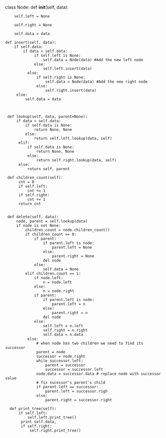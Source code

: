 
class Node:
    def __init__(self, data):
    
        self.left = None
        
        self.right = None
        
        self.data = data

    def insert(self, data):
        if self.data:
            if data < self.data:
                 if self.left is None:
                     self.data = Node(data) #Add the new left node
                 else:
                     self.left.insert(data)
              else:
                  if self.right is None:
                      self.data = Node(data) #Add the new right node
                  else:
                      self.right.insert(data)
         else:
             self.data = data



     def lookup(self, data, parent=None):
         if data < self.data:
             if self.data is None:
                 return None, None
             else:
                 return self.left.lookup(data, self)
          elif:
              if self.data is None:
                  return None, None
              else:
                  return self.right.lookup(data, self)
          else:
              return self, parent

     def children_count(self):
          cnt = 0
          if self.left:
              cnt += 1
          if self.right:
              cnt += 1
          return cnt


     def delete(self, data):
         node, parent = self.lookup(data)
         if node is not None:
             children_count = node.children_count()
             if children_count == 0:
                 if parent:
                     if parent.left is node:
                         parent.left = None
                     else:
                         parent.right = None
                     del node
                 else:
                     self.data = None
             elif children.count == 1:  
                 if node.left:
                     n = node.left
                 else:
                     n = node.right
                 if parent:
                     if parent.left is node:
                         parent.left = n
                     else:
                         parent.right = n
                     del node
                 else:
                     self.left = n.left
                     self.right = n.right
                     self.data = n.data
              else:
                  # when node has two children we need to find its successor
                  parent = node
                  successor = node.right
                  while successor.left:
                      parent = successor
                      successor = successor.left
                  node.data = successor.data # replace node with successor value
                  # fix sucessor's parent's child
                  if parent.left == successor:
                      parent.left = successor.righ
                  else:
                      parent.right = successor.right

      def print_tree(self):
          if self.left:
              self.left.print_tree()
           print self.data,
           if self.right:
               self.right.print_tree()
                 
      
                     
                     
                     
                 
                   

       
                     
       
             


              
              
             
                  

